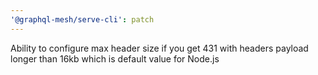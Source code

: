 ```yaml
---
'@graphql-mesh/serve-cli': patch
---
```


Ability to configure max header size if you get 431 with headers payload longer than 16kb which is
default value for Node.js
